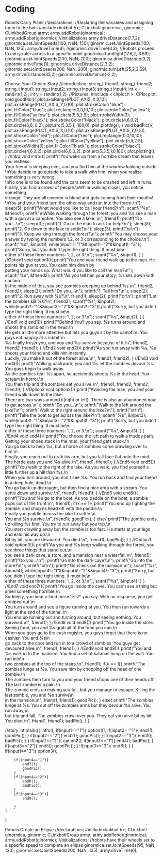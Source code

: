 # Coding
Robots Carry Plank
//declarations;
//Declaring the variables and assigning them to the bots
#include<linkbot.h>;
CLinkbotI ginormica, ginormic;
CLinkbotIGroup army;
army.addRobot(ginormica);
army.addRobot(ginormic);
//initializations
army.driveDistance(7.7,2);
ginormica.setJointSpeeds(100, NaN, 150);
ginormic.setJointSpeeds(100, NaN, 125);
army.driveTime(4);
//ginormic.driveTime(0.3);
//Robots proceed to carry ruler across to a specific point
ginormica.turnRight(17.8,2, 3.69);
ginormica.setJointSpeeds(200, NaN, 200);
ginormica.driveDistance(3,2);
ginormic.driveTime(1);
ginormica.driveDistance(2.3,2);
ginormic.setJointSpeeds(200, NaN, 200);
ginormic.turnLeft(25,2,3.69);
army.driveDistance(35,2);
ginormic.driveDistance(-2,2);

Choose Your Choice Story
//Introduction;
string_t friend1;
string_t friend2;
string_t input1;
string_t input2;
string_t input3;
string_t input4;
int x = randint(1,2);
int y = randint(1,2);
//Pictures;
#include < chplot.h >;
CPlot plot;
void goodPic(){
	plot.axisRange(PLOT_AXIS_X,0,10);
	plot.axisRange(PLOT_AXIS_Y,0,10);
	plot.strokeColor("blue");
	plot.fillColor("blue");
	plot.rectangle(0,0,10,10);
	plot.strokeColor("yellow");
	plot.fillColor("yellow");
	plot.circle(5,5,2.5);
	plot.strokeWidth(3);
	plot.fillColor("black");
	plot.strokeColor("black");
	plot.circle(4,6,0.2);
	plot.circle(6,6, 0.2);
	plot.arc(5,3.5,1,-180,0);
	plot.plotting();
}
void badPic(){
	plot.axisRange(PLOT_AXIS_X,0,10);
	plot.axisRange(PLOT_AXIS_Y,0,10);
	plot.strokeColor("red");
	plot.fillColor("red");
	plot.rectangle(0,0,10,10);
	plot.strokeColor("yellow");
	plot.fillColor("yellow");
	plot.circle(5,5,2.5);
	plot.strokeWidth(3);
	plot.fillColor("black");
	plot.strokeColor("black");
	plot.circle(4,6,0.2);
	plot.circle(6,6,0.2);
	plot.arc(5,3.5,1,0,180);
	plot.plotting();
}
//Intro
void intro(){
    printf("You wake up from a horrible dream that leaves you restless. \
Your friend is sleeping over, and you find him at the window looking outside. \
\nYou decide to go outside to take a walk with him, when you realize something is very wrong.\
\nNo one is to be found and the cars seem to be crashed and left in ruins.\
 Finally, you find a crowd of people.\nWhile walking closer, you notice something\
strange. They are all covered in blood and guts coming from their mouths!\
\nYou and your friend turn the other way and run into the forest.\n");
    sleep(5);
    printf("What would you like to call your friend?\n");
    scanf("%s", &friend1);
    printf("\nWhile walking through the forest, you and %s see a man with a gun at a campfire. You also see a lake. \n", friend1);
    printf("Do you...\n");
    sleep(3);
    printf("1. Go to the man to ask for help?\n");
    sleep(3);
    printf("2. Go down to the lake to settle?\n");
    sleep(3);
    printf("or\n");
    printf("3. Keep walking through the forest?\n");
    printf("You may choose your answer by typing the numbers 1,2, or 3 corresponding to the choice.\n");
    scanf("%s", &input1);
        while(input1!="1"&&input1!="2"&&input1!="3"){
            printf("Sorry, but you didn't type the right thing. It must be\n\
    either of these three numbers: 1, 2, or 3.\n");
            scanf("%s", &input1);
        }
}
//Option1
void option1(){
    printf("You and your friend walk up to the man. He points his gun at you. You calm him down by\
 putting your hands up. What would you like to call the man?\n");
    scanf("%s", &friend2);
    printf("As you tell him your story, %s sits down with caution.\
In the middle of this, you see zombies creeping up behind %s.\n", friend2, friend2);
    sleep(2);
    printf("Do you...\n");
    printf("1. Tell him?\n");
    sleep(2);
    printf("2. Run away with %s?\n", friend1);
    sleep(2);
    printf("or\n");
    printf("Let the zombies kill %s?\n", friend2);
    scanf("%s", &input2);
    while(input2!="1"&&input2!="2"&&input2!="3"){
            printf("Sorry, but you didn't type the right thing. It must be\n\
    either of these three numbers: 1, 2, or 3.\n");
            scanf("%s", &input2);
        }
}
//End1
void end1(){
    printf("'Behind You'! you say. %s turns around and shoots the zombies in the head.\n\
He gets a little more attentive but lets you guys sit by the campfire. You guys eat happily at a rabbit.\n\
%s finally trusts you, and you and %s survive because of it.\n", friend2, friend2, friend1);
}
//End2
void end2(){
    printf("As you run away with %s, %s shoots your friend and kills him instantly.\
Luckily, you make it out of the forest alive.\n", friend1, friend2);
}
//End3
void end3(){
    printf("Walking backward, you and %s let the zombies devour %s. You guys begin to walk away.\
As the zombies tear %s apart, he accidently shoots %s in the head. You scream in horror.\n\
You then trip and the zombies eat you alive.\n", friend1, friend2, friend2, friend1);
}
//Option2
void option2(){
    printf("Avoiding the man, you and your friend walk down to the lake.\
There are two ways around it(right or left). There is also an abandoned boat to get across.\n");
    printf("Do you...\n");
    printf("Walk to the left around the lake?\n");
    printf("Walk to the right around the lake?\n");
    printf("or\n");
    printf("Take the boat to get across the lake?\n");
    scanf("%s", &input3);
    while(input3!="1"&&input3!="2"&&input3!="3"){
            printf("Sorry, but you didn't type the right thing. It must be\n\
    either of these three numbers: 1, 2, or 3.\n");
            scanf("%s", &input3);
        }
}
//End4
void end4(){
    printf("You choose the left path to walk a muddy path. Getting your shoes stuck in the mud, your friend gets stuck.\n\
You go back to help %s, but a horde of zombies come crawling over to him.\n\
Finally, you reach out to grab his arm, but you fall face flat onto the mud. The horde eats you and %s alive.\n", friend1, friend1);
}
//End5
void end5(){
    printf("You walk to the right of the lake. As you walk, you find yourself a little further up a hill than %s.\n\
When you turn around, you don't see %s. You run back and find your friend in a deep hole, dead.\n\
You go back up distraught, but then find a nice area with a stream. You settle down and survive.\n", friend1, friend1);
}
//End6
void end6(){
    printf("You and %s go to the boat. As you paddle on the boat, a zombie pops out of the front.\n", friend1);
    if(x == 1){
        printf("You end up fighting the zombie, and chop its head off with the paddle.\n\
    Finally you paddle across the lake to settle.\n\
    You and %s survive.\n", friend1);
        goodPic();
    }
    else{
        printf("The zombie ends up killing %s first. You try to run away but you trip.\n\
You start crawling away but the zombie is too fast. He starts at your legs and eats his way up.\n\
Bit by bit, you are devoured. You died.\n", friend1);
        badPic();
    }
}
//Option3
void option3(){
    printf("As you and %s keep walking through the forest, you see three things that stand out.\n\
you see a dark cave, a store, and a mansion near a waterfall.\n", friend1);
    printf("Do you...\n");
    printf("Go into the dark cave?\n");
    printf("Go into the store?\n");
    printf("or\n");
    printf("Go check out the mansion.\n");
    scanf("%s", &input4);
     while(input4!="1"&&input4!="2"&&input4!="3"){
            printf("Sorry, but you didn't type the right thing. It must be\n\
    either of these three numbers: 1, 2, or 3.\n");
            scanf("%s", &input4);
        }
}
//End7
void end7(){
    printf("You go inside the cave. You can't see a thing but smell something horrible.\n\
Suddenly, you hear a loud noise.'%s?' you say. With no response, you get creeped out.\n\
You turn around and see a figure running at you. You then run towards a light at the end of the tunnel.\n\
You end up running out and turning around, but seeing nothing. You survived.\n", friend1);
}
//End8
void end8(){
    printf("You go inside the store. Seeing food, you and %s grab all of the food you can.\n\
When you guys go to the cash register, you guys forget that there is no cashier. You and %s\n\
go back to the door and run in to a crowd of zombies. You guys get devoured alive.\n", friend1, friend1);
}
//End9
void end9(){
    printf("You and %s walk in to the mansion. You find a set of katanas hung on the wall. You run into\n\
two zombies at the top of the stairs.\n", friend1);
    if(y == 1){
        printf("The zombies lunge at %s. You save him by chopping off the head of one zombie.\n\
The zombies then turn to you and your friend chops one of their heads off. The last zombie is a pain.\n\
The zombie ends up making you fall, but you manage to escape. Killing the last zombie, you and %s survive\n\
in the mansion.\n", friend1, friend1);
        goodPic();
    }
    else{
        printf("The zombies lunge at %s. You cut off the zombies arms but they devour %s alive. You run away,\n\
but trip and fall. The zombies crawl over you. They eat you alive bit by bit. You died.\n", friend1, friend1);
        badPic();
    }
}

//story
int main(){
    intro();
    if(input1=="1"){
        option1();
        if(input2=="1"){
            end1();
            goodPic();
        }
        if(input2=="2"){
            end2();
            goodPic();
        }
        if(input2=="3"){
            end3();
            badPic();
        }
    }
    if(input1=="2"){
        option2();
        if(input3=="1"){
            end4();
            badPic();
        }
        if(input3=="2"){
            end5();
            goodPic();
        }
        if(input3=="3"){
            end6();
        }
    }
    if(input1=="3"){
        option3();
    
        if(input4=="1"){
            end7();
            goodPic();
        }
        if(input4=="2"){
            end8();
            badPic();
        }
        if(input4=="3"){
            end9();
            
        }
    }
}

Robots Create an Ellipse
//declarations;
#include<linkbot.h>;
CLinkbotI ginormica, ginormic;
CLinkbotIGroup army;
army.addRobot(ginormica);
army.addRobot(ginormic);
//initializations;
//robots have their wheels set to a specific speed to complete an ellipse
ginormica.setJointSpeeds(95, NaN, 130);
ginormic.setJointSpeeds(200, NaN, 135);
army.driveTime(6);

    
    



